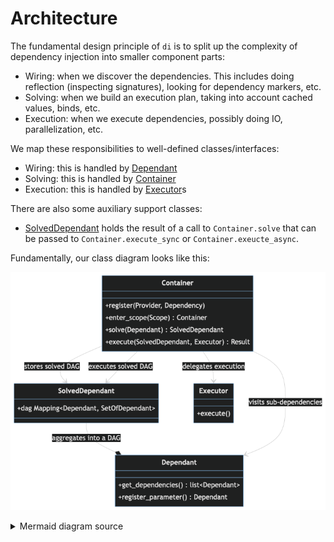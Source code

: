 # Architecture

The fundamental design principle of `di` is to split up the complexity of dependency injection into smaller component parts:

- Wiring: when we discover the dependencies. This includes doing reflection (inspecting signatures), looking for dependency markers, etc.
- Solving: when we build an execution plan, taking into account cached values, binds, etc.
- Execution: when we execute dependencies, possibly doing IO, parallelization, etc.

We map these responsibilities to well-defined classes/interfaces:

- Wiring: this is handled by [Dependant]
- Solving: this is handled by [Container]
- Execution: this is handled by [Executor]s

There are also some auxiliary support classes:

- [SolvedDependant] holds the result of a call to `Container.solve` that can be passed to `Container.execute_sync` or `Container.exeucte_async`.

Fundamentally, our class diagram looks like this:

![ClassDiagram](architecture.png)

<details>
<summary>Mermaid diagram source</summary>
<br>
``` mermaid
classDiagram
    SolvedDependant "1..n" --o Dependant: aggregates into a DAG
    Container --> Dependant: visits sub-dependencies
    Container --> Executor: delegates execution
    Container --> SolvedDependant: stores solved DAG
    Container --> SolvedDependant: executes solved DAG
    class Dependant{
      +get_dependencies() list~Dependant~
      +register_parameter() Dependant
    }
    class SolvedDependant{
      +dag Mapping~Dependant, SetOfDependant~
    }
    class Executor{
      +execute()
    }
    class Container{
      +register(Provider, Dependency)
      +enter_scope(Scope) Container
      +solve(Dependant) SolvedDependant
      +execute(SolvedDependant, Executor) Result
    }
```
</details>

[Dependant]: https://github.com/adriangb/di/blob/main/di/api/dependencies.py
[Container]: https://github.com/adriangb/di/blob/main/di/api/container.py
[Executor]: https://github.com/adriangb/di/blob/main/di/api/executor.py
[SolvedDependant]: https://github.com/adriangb/di/blob/main/di/api/solved.py
